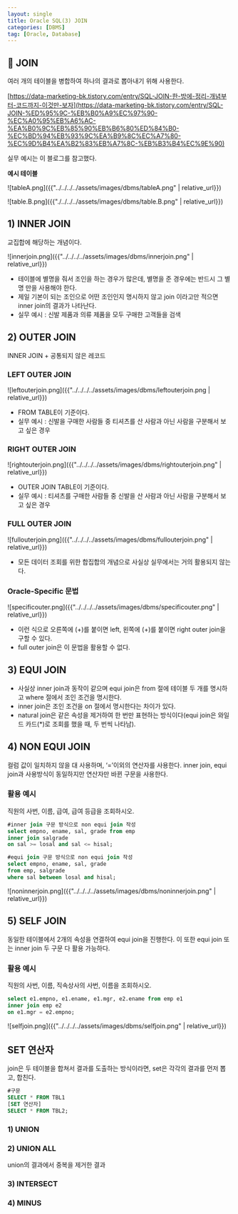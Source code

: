 ```yaml
---
layout: single
title: Oracle SQL(3) JOIN
categories: [DBMS]
tag: [Oracle, Database]
---
```


## 📖 JOIN

여러 개의 테이블을 병합하여 하나의 결과로 뽑아내기 위해 사용한다.

[https://data-marketing-bk.tistory.com/entry/SQL-JOIN-한-방에-정리-개념부터-코드까지-이것만-보자](https://data-marketing-bk.tistory.com/entry/SQL-JOIN-%ED%95%9C-%EB%B0%A9%EC%97%90-%EC%A0%95%EB%A6%AC-%EA%B0%9C%EB%85%90%EB%B6%80%ED%84%B0-%EC%BD%94%EB%93%9C%EA%B9%8C%EC%A7%80-%EC%9D%B4%EA%B2%83%EB%A7%8C-%EB%B3%B4%EC%9E%90) 

실무 예시는 이 블로그를 참고했다.

**예시 테이블**

![tableA.png]({{"../../../../assets/images/dbms/tableA.png" | relative_url}})

![table.B.png]({{"./../../../assets/images/dbms/table.B.png" | relative_url}})

## 1) INNER JOIN

교집합에 해당하는 개념이다.

![innerjoin.png]({{"../../../../assets/images/dbms/innerjoin.png" | relative_url}})

- 테이블에 별명을 줘서 조인을 하는 경우가 많은데, 별명을 준 경우에는 반드시 그 별명 만을 사용해야 한다.
- 제일 기본이 되는 조인으로 어떤 조인인지 명시하지 않고 join 이라고만 적으면 inner join의 결과가 나타난다.
- 실무 예시 : 신발 제품과 의류 제품을 모두 구매한 고객들을 검색

## 2) OUTER JOIN

INNER JOIN + 공통되지 않은 레코드

### LEFT OUTER JOIN

![leftouterjoin.png]({{"../../../../assets/images/dbms/leftouterjoin.png | relative_url}})

- FROM TABLE이 기준이다.
- 실무 예시 : 신발을 구매한 사람들 중 티셔츠를 산 사람과 아닌 사람을 구분해서 보고 싶은 경우

### RIGHT OUTER JOIN

![rightouterjoin.png]({{"../../../../assets/images/dbms/rightouterjoin.png" | relative_url}})

- OUTER JOIN TABLE이 기준이다.
- 실무 예시 : 티셔츠를 구매한 사람들 중 신발을 산 사람과 아닌 사람을 구분해서 보고 싶은 경우

### FULL OUTER JOIN

![fullouterjoin.png]({{"../../../../assets/images/dbms/fullouterjoin.png" | relative_url}})

- 모든 데이터 조회를 위한 합집합의 개념으로 사실상 실무에서는 거의 활용되지 않는다.

### Oracle-Specific 문법

![specificouter.png]({{"../../../../assets/images/dbms/specificouter.png" | relative_url}})

- 이런 식으로 오른쪽에 (+)를 붙이면 left, 왼쪽에 (+)를 붙이면 right outer join을 구할 수 있다.
- full outer join은 이 문법을 활용할 수 없다.

## 3) EQUI JOIN

- 사실상 inner join과 동작이 같으며 equi join은 from 절에 테이블 두 개를 명시하고 where 절에서 조인 조건을 명시한다.
- inner join은 조인 조건을 on 절에서 명시한다는 차이가 있다.
- natural join은 같은 속성을 제거하여 한 번만 표현하는 방식이다(equi join은 와일드 카드(*)로 조회를 했을 때, 두 번씩 나타남).

## 4) NON EQUI JOIN

컬럼 값이 일치하지 않을 대 사용하며, ‘=’이외의 연산자를 사용한다. inner join, equi join과 사용방식이 동일하지만 연산자만 바뀐 구문을 사용한다.

### 활용 예시

직원의 사번, 이름, 급여, 급여 등급을 조회하시오.

```sql
#inner join 구문 방식으로 non equi join 작성
select empno, ename, sal, grade from emp
inner join salgrade
on sal >= losal and sal <= hisal;
```

```sql
#equi join 구문 방식으로 non equi join 작성
select empno, ename, sal, grade 
from emp, salgrade
where sal between losal and hisal;
```

![noninnerjoin.png]({{"../../../../assets/images/dbms/noninnerjoin.png" | relative_url}})

## 5) SELF JOIN

동일한 테이블에서 2개의 속성을 연결하여 equi join을 진행한다. 이 또한 equi join 또는 inner join 두 구문 다 활용 가능하다.

### 활용 예시

직원의 사번, 이름, 직속상사의 사번, 이름을 조회하시오.

```sql
select e1.empno, e1.ename, e1.mgr, e2.ename from emp e1
inner join emp e2
on e1.mgr = e2.empno;
```

![selfjoin.png]({{"../../../../assets/images/dbms/selfjoin.png" | relative_url}})

## SET 연산자

join은 두 테이블을 합쳐서 결과를 도출하는 방식이라면, set은 각각의 결과를 먼저 뽑고, 합친다.

```sql
#구문
SELECT * FROM TBL1
[SET 연산자]
SELECT * FROM TBL2;
```

### 1) UNION

### 2) UNION ALL

union의 결과에서 중복을 제거한 결과

### 3) INTERSECT

### 4) MINUS